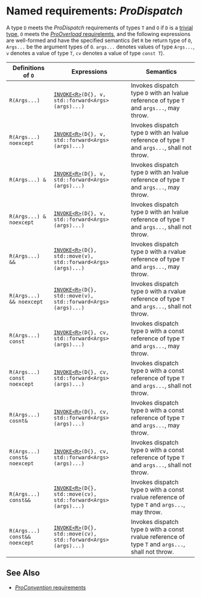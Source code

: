 # Named requirements: *ProDispatch*

A type `D` meets the *ProDispatch* requirements of types `T` and  `O` if `D` is a [trivial type](https://en.cppreference.com/w/cpp/named_req/TrivialType), `O` meets the [*ProOverload* requirelemts](ProOverload.md), and the following expressions are well-formed and have the specified semantics (let `R` be return type of `O`, `Args...` be the argument types of `O`. `args...` denotes values of type `Args...`, `v` denotes a value of type `T`, `cv` denotes a value of type `const T`).

| Definitions of `O`            | Expressions                                                  | Semantics                                                    |
| ----------------------------- | ------------------------------------------------------------ | ------------------------------------------------------------ |
| `R(Args...)`                  | [`INVOKE<R>`](https://en.cppreference.com/w/cpp/utility/functional)`(D{}, v, std::forward<Args>(args)...)` | Invokes dispatch type `D` with an lvalue reference of type `T` and `args...`, may throw. |
| `R(Args...) noexcept`         | [`INVOKE<R>`](https://en.cppreference.com/w/cpp/utility/functional)`(D{}, v, std::forward<Args>(args)...)` | Invokes dispatch type `D` with an lvalue reference of type `T` and `args...`, shall not throw. |
| `R(Args...) &`                | [`INVOKE<R>`](https://en.cppreference.com/w/cpp/utility/functional)`(D{}, v, std::forward<Args>(args)...)` | Invokes dispatch type `D` with an lvalue reference of type `T` and `args...`, may throw. |
| `R(Args...) & noexcept`       | [`INVOKE<R>`](https://en.cppreference.com/w/cpp/utility/functional)`(D{}, v, std::forward<Args>(args)...)` | Invokes dispatch type `D` with an lvalue reference of type `T` and `args...`, shall not throw. |
| `R(Args...) &&`               | [`INVOKE<R>`](https://en.cppreference.com/w/cpp/utility/functional)`(D{}, std::move(v), std::forward<Args>(args)...)` | Invokes dispatch type `D` with a rvalue reference of type `T` and `args...`, may throw. |
| `R(Args...) && noexcept`      | [`INVOKE<R>`](https://en.cppreference.com/w/cpp/utility/functional)`(D{}, std::move(v), std::forward<Args>(args)...)` | Invokes dispatch type `D` with a rvalue reference of type `T` and `args...`, shall not throw. |
| `R(Args...) const`            | [`INVOKE<R>`](https://en.cppreference.com/w/cpp/utility/functional)`(D{}, cv, std::forward<Args>(args)...)` | Invokes dispatch type `D` with a const reference of type `T` and `args...`, may throw. |
| `R(Args...) const noexcept`   | [`INVOKE<R>`](https://en.cppreference.com/w/cpp/utility/functional)`(D{}, cv, std::forward<Args>(args)...)` | Invokes dispatch type `D` with a const reference of type `T` and `args...`, shall not throw. |
| `R(Args...) cosnt&`           | [`INVOKE<R>`](https://en.cppreference.com/w/cpp/utility/functional)`(D{}, cv, std::forward<Args>(args)...)` | Invokes dispatch type `D` with a const reference of type `T` and `args...`, may throw. |
| `R(Args...) const& noexcept`  | [`INVOKE<R>`](https://en.cppreference.com/w/cpp/utility/functional)`(D{}, cv, std::forward<Args>(args)...)` | Invokes dispatch type `D` with a const reference of type `T` and `args...`, shall not throw. |
| `R(Args...) const&&`          | [`INVOKE<R>`](https://en.cppreference.com/w/cpp/utility/functional)`(D{}, std::move(cv), std::forward<Args>(args)...)` | Invokes dispatch type `D` with a const rvalue reference of type `T` and `args...`, may throw. |
| `R(Args...) const&& noexcept` | [`INVOKE<R>`](https://en.cppreference.com/w/cpp/utility/functional)`(D{}, std::move(cv), std::forward<Args>(args)...)` | Invokes dispatch type `D` with a const rvalue reference of type `T` and `args...`, shall not throw. |

## See Also

- [*ProConvention* requirements](ProConvention.md)
